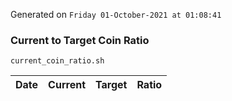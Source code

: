 Generated on `Friday 01-October-2021 at 01:08:41`

### Current to Target Coin Ratio
`current_coin_ratio.sh`

Date|Current|Target|Ratio
---|---|---|---
